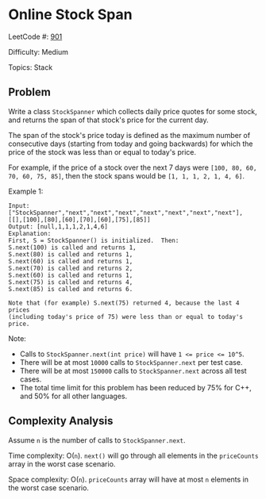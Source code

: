 # Online Stock Span

LeetCode #: [901](https://leetcode.com/problems/online-stock-span/)

Difficulty: Medium

Topics: Stack

## Problem

Write a class `StockSpanner` which collects daily price quotes for some stock, and returns the span of that stock's price for the current day.

The span of the stock's price today is defined as the maximum number of consecutive days (starting from today and going backwards) for which the price of the stock was less than or equal to today's price.

For example, if the price of a stock over the next 7 days were `[100, 80, 60, 70, 60, 75, 85]`, then the stock spans would be `[1, 1, 1, 2, 1, 4, 6]`.

Example 1:

```text
Input: ["StockSpanner","next","next","next","next","next","next","next"], [[],[100],[80],[60],[70],[60],[75],[85]]
Output: [null,1,1,1,2,1,4,6]
Explanation: 
First, S = StockSpanner() is initialized.  Then:
S.next(100) is called and returns 1,
S.next(80) is called and returns 1,
S.next(60) is called and returns 1,
S.next(70) is called and returns 2,
S.next(60) is called and returns 1,
S.next(75) is called and returns 4,
S.next(85) is called and returns 6.

Note that (for example) S.next(75) returned 4, because the last 4 prices
(including today's price of 75) were less than or equal to today's price.
```

Note:

- Calls to `StockSpanner.next(int price)` will have `1 <= price <= 10^5`.
- There will be at most `10000` calls to `StockSpanner.next` per test case.
- There will be at most `150000` calls to `StockSpanner.next` across all test cases.
- The total time limit for this problem has been reduced by 75% for C++, and 50% for all other languages.

## Complexity Analysis

Assume `n` is the number of calls to `StockSpanner.next`.

Time complexity: O(`n`). `next()` will go through all elements in the `priceCounts` array in the worst case scenario.

Space complexity: O(`n`). `priceCounts` array will have at most `n` elements in the worst case scenario.
